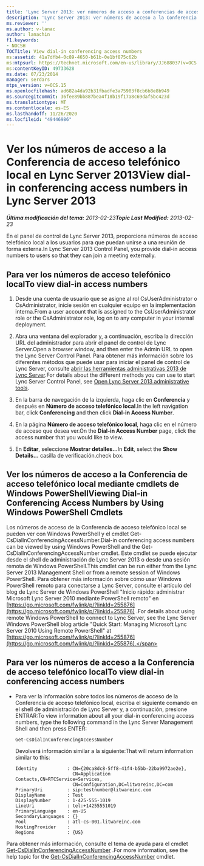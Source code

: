 ```yaml
---
title: 'Lync Server 2013: ver números de acceso a conferencias de acceso telefónico local'
description: 'Lync Server 2013: ver números de acceso a la Conferencia de acceso telefónico local.'
ms.reviewer: ''
ms.author: v-lanac
author: lanachin
f1.keywords:
- NOCSH
TOCTitle: View dial-in conferencing access numbers
ms:assetid: 41a7dfb4-0c89-4650-b61b-0e1bf875c62b
ms:mtpsurl: https://technet.microsoft.com/en-us/library/JJ688037(v=OCS.15)
ms:contentKeyID: 49733628
ms.date: 07/23/2014
manager: serdars
mtps_version: v=OCS.15
ms.openlocfilehash: ad682a4da92b31fbadfe3a75903f8cb6b8e8b949
ms.sourcegitcommit: 36fee89bb887bea4f18b19f17a8c69daf5bc423d
ms.translationtype: MT
ms.contentlocale: es-ES
ms.lasthandoff: 11/26/2020
ms.locfileid: "49446986"
---
```

# <a name="view-dial-in-conferencing-access-numbers-in-lync-server-2013"></a><span data-ttu-id="4f3a2-103">Ver los números de acceso a la Conferencia de acceso telefónico local en Lync Server 2013</span><span class="sxs-lookup"><span data-stu-id="4f3a2-103">View dial-in conferencing access numbers in Lync Server 2013</span></span>

<div data-xmlns="http://www.w3.org/1999/xhtml">

<div class="topic" data-xmlns="http://www.w3.org/1999/xhtml" data-msxsl="urn:schemas-microsoft-com:xslt" data-cs="https://msdn.microsoft.com/">

<div data-asp="https://msdn2.microsoft.com/asp">



</div>

<div id="mainSection">

<div id="mainBody"><span data-ttu-id="4f3a2-104">

<span> </span></span><span class="sxs-lookup"><span data-stu-id="4f3a2-104">

<span> </span></span></span>

<span data-ttu-id="4f3a2-105">_**Última modificación del tema:** 2013-02-23_</span><span class="sxs-lookup"><span data-stu-id="4f3a2-105">_**Topic Last Modified:** 2013-02-23_</span></span>

<span data-ttu-id="4f3a2-106">En el panel de control de Lync Server 2013, proporciona números de acceso telefónico local a los usuarios para que puedan unirse a una reunión de forma externa.</span><span class="sxs-lookup"><span data-stu-id="4f3a2-106">In Lync Server 2013 Control Panel, you provide dial-in access numbers to users so that they can join a meeting externally.</span></span>

<div>

## <a name="to-view-dial-in-access-numbers"></a><span data-ttu-id="4f3a2-107">Para ver los números de acceso telefónico local</span><span class="sxs-lookup"><span data-stu-id="4f3a2-107">To view dial-in access numbers</span></span>

1.  <span data-ttu-id="4f3a2-108">Desde una cuenta de usuario que se asigne al rol CsUserAdministrator o CsAdministrator, inicie sesión en cualquier equipo en la implementación interna.</span><span class="sxs-lookup"><span data-stu-id="4f3a2-108">From a user account that is assigned to the CsUserAdministrator role or the CsAdministrator role, log on to any computer in your internal deployment.</span></span>

2.  <span data-ttu-id="4f3a2-109">Abra una ventana del explorador y, a continuación, escriba la dirección URL del administrador para abrir el panel de control de Lync Server.</span><span class="sxs-lookup"><span data-stu-id="4f3a2-109">Open a browser window, and then enter the Admin URL to open the Lync Server Control Panel.</span></span> <span data-ttu-id="4f3a2-110">Para obtener más información sobre los diferentes métodos que puede usar para iniciar el panel de control de Lync Server, consulte [abrir las herramientas administrativas 2013 de Lync Server](lync-server-2013-open-lync-server-administrative-tools.md).</span><span class="sxs-lookup"><span data-stu-id="4f3a2-110">For details about the different methods you can use to start Lync Server Control Panel, see [Open Lync Server 2013 administrative tools](lync-server-2013-open-lync-server-administrative-tools.md).</span></span>

3.  <span data-ttu-id="4f3a2-111">En la barra de navegación de la izquierda, haga clic en **Conferencia** y después en **Número de acceso telefónico local**.</span><span class="sxs-lookup"><span data-stu-id="4f3a2-111">In the left navigation bar, click **Conferencing** and then click **Dial-in Access Number**.</span></span>

4.  <span data-ttu-id="4f3a2-112">En la página **Número de acceso telefónico local**, haga clic en el número de acceso que desea ver.</span><span class="sxs-lookup"><span data-stu-id="4f3a2-112">On the **Dial-in Access Number** page, click the access number that you would like to view.</span></span>

5.  <span data-ttu-id="4f3a2-113">En **Editar**, seleccione **Mostrar detalles...**</span><span class="sxs-lookup"><span data-stu-id="4f3a2-113">In **Edit**, select the **Show Details…**</span></span> <span data-ttu-id="4f3a2-114">casilla de verificación.</span><span class="sxs-lookup"><span data-stu-id="4f3a2-114">check box.</span></span>

</div>

<div>

## <a name="viewing-dial-in-conferencing-access-numbers-by-using-windows-powershell-cmdlets"></a><span data-ttu-id="4f3a2-115">Ver los números de acceso a la Conferencia de acceso telefónico local mediante cmdlets de Windows PowerShell</span><span class="sxs-lookup"><span data-stu-id="4f3a2-115">Viewing Dial-in Conferencing Access Numbers by Using Windows PowerShell Cmdlets</span></span>

<span data-ttu-id="4f3a2-116">Los números de acceso de la Conferencia de acceso telefónico local se pueden ver con Windows PowerShell y el cmdlet Get-CsDialInConferencingAccessNumber.</span><span class="sxs-lookup"><span data-stu-id="4f3a2-116">Dial-in conferencing access numbers can be viewed by using Windows PowerShell and the Get-CsDialInConferencingAccessNumber cmdlet.</span></span> <span data-ttu-id="4f3a2-117">Este cmdlet se puede ejecutar desde el shell de administración de Lync Server 2013 o desde una sesión remota de Windows PowerShell.</span><span class="sxs-lookup"><span data-stu-id="4f3a2-117">This cmdlet can be run either from the Lync Server 2013 Management Shell or from a remote session of Windows PowerShell.</span></span> <span data-ttu-id="4f3a2-118">Para obtener más información sobre cómo usar Windows PowerShell remoto para conectarse a Lync Server, consulte el artículo del blog de Lync Server de Windows PowerShell "Inicio rápido: administrar Microsoft Lync Server 2010 mediante PowerShell remoto" en [https://go.microsoft.com/fwlink/p/?linkId=255876](https://go.microsoft.com/fwlink/p/?linkid=255876) .</span><span class="sxs-lookup"><span data-stu-id="4f3a2-118">For details about using remote Windows PowerShell to connect to Lync Server, see the Lync Server Windows PowerShell blog article "Quick Start: Managing Microsoft Lync Server 2010 Using Remote PowerShell" at [https://go.microsoft.com/fwlink/p/?linkId=255876](https://go.microsoft.com/fwlink/p/?linkid=255876).</span></span>

<div>

## <a name="to-view-dial-in-conferencing-access-numbers"></a><span data-ttu-id="4f3a2-119">Para ver los números de acceso a la Conferencia de acceso telefónico local</span><span class="sxs-lookup"><span data-stu-id="4f3a2-119">To view dial-in conferencing access numbers</span></span>

  - <span data-ttu-id="4f3a2-120">Para ver la información sobre todos los números de acceso de la Conferencia de acceso telefónico local, escriba el siguiente comando en el shell de administración de Lync Server y, a continuación, presione ENTRAR:</span><span class="sxs-lookup"><span data-stu-id="4f3a2-120">To view information about all your dial-in conferencing access numbers, type the following command in the Lync Server Management Shell and then press ENTER:</span></span>
    
        Get-CsDialInConferencingAccessNumber
    
    <span data-ttu-id="4f3a2-121">Devolverá información similar a la siguiente:</span><span class="sxs-lookup"><span data-stu-id="4f3a2-121">That will return information similar to this:</span></span>
    
        Identity           : CN={20ca8dc8-5ff8-41f4-b5bb-22ba9972ae2e},
                             CN=Application Contacts,CN=RTCService=Services,
                             CN=Configuration,DC=litwareinc,DC=com
        PrimaryUri         : sip:testnumber@litwareinc.com
        DisplayName        : Test
        DisplayNumber      : 1-425-555-1019
        LineUri            : tel:+14255551019
        PrimaryLanguage    : en-US
        SecondaryLanguages : {}
        Pool               : atl-cs-001.litwareinc.com
        HostingProvider    :
        Regions            : {US}

</div>

<span data-ttu-id="4f3a2-122">Para obtener más información, consulte el tema de ayuda para el cmdlet [Get-CsDialInConferencingAccessNumber](https://docs.microsoft.com/powershell/module/skype/Get-CsDialInConferencingAccessNumber) .</span><span class="sxs-lookup"><span data-stu-id="4f3a2-122">For more information, see the help topic for the [Get-CsDialInConferencingAccessNumber](https://docs.microsoft.com/powershell/module/skype/Get-CsDialInConferencingAccessNumber) cmdlet.</span></span>

<span data-ttu-id="4f3a2-123"></div>

</div>

<span> </span>

</div>

</div>

</span><span class="sxs-lookup"><span data-stu-id="4f3a2-123"></div>

</div>

<span> </span>

</div>

</div>

</span></span></div>

